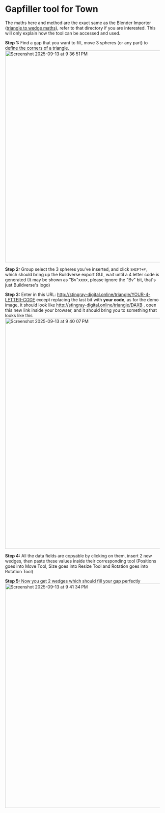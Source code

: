 # Gapfiller tool for Town
The maths here and method are the exact same as the Blender Importer ([triangle to wedge maths](https://github.com/Fantastic-Fanta/The-Fantastic-Town-API/blob/main/Blender_Importer/TriangleToWedges.py)), refer to that directory if you are interested. This will only explain how the tool can be accessed and used.

**Step 1:**
Find a gap that you want to fill, move 3 spheres (or any part) to define the corners of a triangle.
<img width="819" height="688" alt="Screenshot 2025-09-13 at 9 36 51 PM" src="https://github.com/user-attachments/assets/f788bde3-9d77-4a97-aca8-7c9d773e5a3f" />

**Step 2:**
Group select the 3 spheres you've inserted, and click `SHIFT+P`, which should bring up the Buildverse export GUI, wait until a 4 letter code is generated (It may be shown as "Bv"xxxx, please ignore the "Bv" bit, that's just Buildverse's logo)

**Step 3:**
Enter in this URL: http://stingray-digital.online/triangle/YOUR-4-LETTER-CODE except replacing the last bit with **your code**, as for the demo image, it should look like http://stingray-digital.online/triangle/DAXB , open this new link inside your browser, and it should bring you to something that looks like this
<img width="1246" height="750" alt="Screenshot 2025-09-13 at 9 40 07 PM" src="https://github.com/user-attachments/assets/17007a29-3302-4e49-902e-ba7b5cdb1782" />

**Step 4:**
All the data fields are copyable by clicking on them, insert 2 new wedges, then paste these values inside their corresponding tool (Positions goes into Move Tool, Size goes into Resize Tool and Rotation goes into Rotation Tool)

**Step 5:**
Now you get 2 wedges which should fill your gap perfectly
<img width="741" height="729" alt="Screenshot 2025-09-13 at 9 41 34 PM" src="https://github.com/user-attachments/assets/c8877c7c-9bec-4911-83ca-5757970ac641" />
